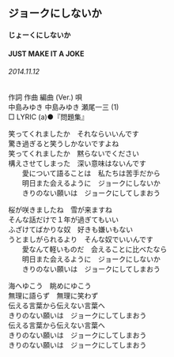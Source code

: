 ## ジョークにしないか
#### じょーくにしないか
#### JUST MAKE IT A JOKE
###### 2014.11.12


作詞  作曲  編曲 (Ver.)   唄  
中島みゆき   中島みゆき   瀬尾一三 (1)  
□ LYRIC (a)●『問題集』  
  
笑ってくれましたか　それならいいんです  
驚き過ぎると笑うしかないですよね  
笑ってくれましたか　黙らないでください  
構えさせてしまった　深い意味はないんです  
　　愛について語ることは　私たちは苦手だから  
　　明日また会えるように　ジョークにしないか  
　　きりのない願いは　ジョークにしてしまおう  
  
桜が咲きましたね　雪が来ますね  
そんな話だけで１年が過ぎてもいい  
ふざけてばかりな奴　好きも嫌いもない  
うとましがられるより　そんな奴でいいんです  
　　愛なんて軽いものだ　会えることに比べたなら  
　　明日また会えるように　ジョークにしないか  
　　きりのない願いは　ジョークにしてしまおう  
  
海へゆこう　眺めにゆこう  
無理に語らず　無理に笑わず  
伝える言葉から伝えない言葉へ  
きりのない願いは　ジョークにしてしまおう  
伝える言葉から伝えない言葉へ  
きりのない願いは　ジョークにしてしまおう  
きりのない願いは　ジョークにしてしまおう  